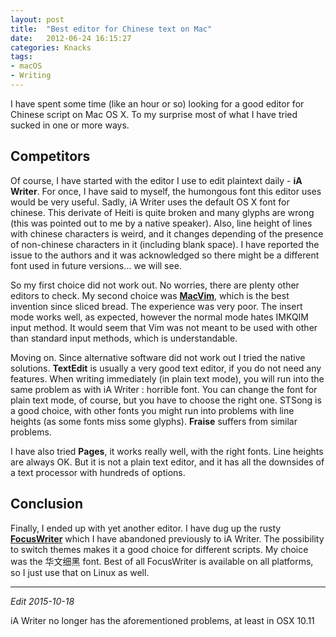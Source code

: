 ```yaml
---
layout: post
title:  "Best editor for Chinese text on Mac"
date:   2012-06-24 16:15:27
categories: Knacks
tags:
- macOS
- Writing
---
```


I have spent some time (like an hour or so) looking for a good editor for
Chinese script on Mac OS X. To my surprise most of what I have tried sucked in
one or more ways.

## Competitors

Of course, I have started with the editor I use to edit plaintext daily -
**iA Writer**. For once, I have said to myself, the humongous font
this editor uses would be very useful. Sadly, iA Writer uses the default OS X
font for chinese. This derivate of Heiti is quite broken and many glyphs are
wrong (this was pointed out to me by a native speaker). Also, line height of
lines with chinese characters is weird, and it changes depending of the
presence of non-chinese characters in it (including blank space). I have
reported the issue to the authors and it was acknowledged so there might be a
different font used in future versions… we will see.

So my first choice did not work out. No worries, there are plenty other editors
to check. My second choice was [**MacVim**][ln-macvim], which is the best
invention since sliced bread. The experience was very poor. The insert mode
works well, as expected, however the normal mode hates IMKQIM input method. It
would seem that Vim was not meant to be used with other than standard input
methods, which is understandable.

[ln-macvim]: http://code.google.com/p/macvim/ "MacVim"

Moving on. Since alternative software did not work out I tried the native
solutions. **TextEdit** is usually a very good text editor, if you
do not need any features. When writing immediately (in plain text mode), you
will run into the same problem as with iA Writer : horrible font. You can
change the font for plain text mode, of course, but you have to choose the
right one. STSong is a good choice, with other fonts you might run into
problems with line heights (as some fonts miss some glyphs).
**Fraise** suffers from similar problems.

I have also tried **Pages**, it works really well, with the right fonts. Line
heights are always OK. But it is not a plain text editor, and it has all the
downsides of a text processor with hundreds of options.

## Conclusion

Finally, I ended up with yet another editor. I have dug up the rusty
[**FocusWriter**][ln-focuswriter] which I have abandoned previously to
iA Writer. The possibility to switch themes makes it a good choice for
different scripts. My choice was the 华文细黑 font.  Best of all FocusWriter is
available on all platforms, so I just use that on Linux as well.

[ln-focuswriter]: http://gottcode.org/focuswriter/ "FocusWriter"

---

*Edit 2015-10-18*

iA Writer no longer has the aforementioned problems, at least in OSX 10.11
